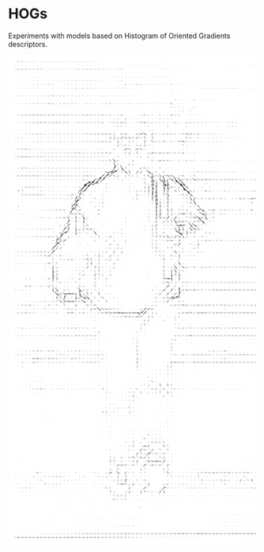 # HOGs
Experiments with models based on Histogram of Oriented Gradients descriptors.

![Oriented_gradients_quiver_plot](https://github.com/JeromeWynne/HOGs/blob/master/gradients_quiver_plot.png)
